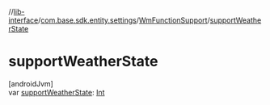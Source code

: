 //[lib-interface](../../../index.md)/[com.base.sdk.entity.settings](../index.md)/[WmFunctionSupport](index.md)/[supportWeatherState](support-weather-state.md)

# supportWeatherState

[androidJvm]\
var [supportWeatherState](support-weather-state.md): [Int](https://kotlinlang.org/api/latest/jvm/stdlib/kotlin/-int/index.html)
